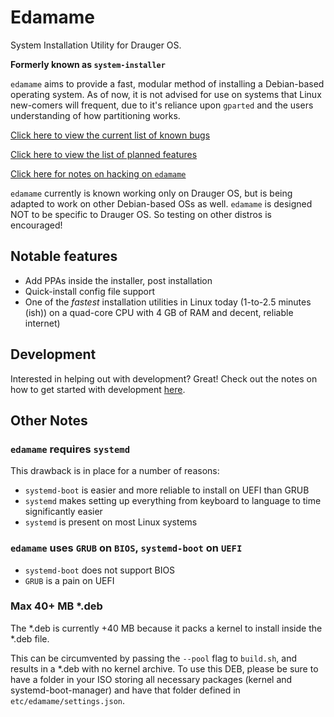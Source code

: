 # Edamame
System Installation Utility for Drauger OS.

**Formerly known as `system-installer`**

`edamame` aims to provide a fast, modular method of installing a Debian-based operating system. As of now, it is not advised for use on systems that Linux new-comers will frequent, due to it's reliance upon `gparted` and the users understanding of how partitioning works.


[Click here to view the current list of known bugs](https://github.com/drauger-os-development/edamame/blob/master/known-bugs.md)

[Click here to view the list of planned features](https://github.com/drauger-os-development/edamame/blob/master/planned-features.md)

[Click here for notes on hacking on `edamame`](https://github.com/drauger-os-development/edamame/blob/master/hacking.md)

`edamame` currently is known working only on Drauger OS, but is being adapted to work on other Debian-based OSs as well. `edamame` is designed NOT to be specific to Drauger OS. So testing on other distros is encouraged!


## Notable features


 * Add PPAs inside the installer, post installation
 * Quick-install config file support
 * One of the *fastest* installation utilities in Linux today (1-to-2.5 minutes (ish)) on a quad-core CPU with 4 GB of RAM and decent, reliable internet)


## Development


 Interested in helping out with development? Great! Check out the notes on how to get started with development [here](https://github.com/drauger-os-development/edamame/blob/master/development.md).

## Other Notes


### `edamame` requires `systemd`
This drawback is in place for a number of reasons:
 * `systemd-boot` is easier and more reliable to install on UEFI than GRUB
 * `systemd` makes setting up everything from keyboard to language to time significantly easier
 * `systemd` is present on most Linux systems

### `edamame` uses `GRUB` on `BIOS`, `systemd-boot` on `UEFI`
 * `systemd-boot` does not support BIOS
 * `GRUB` is a pain on UEFI

### Max 40+ MB *.deb
The *.deb is currently +40 MB because it packs a kernel to install inside the *.deb file.

This can be circumvented by passing the `--pool` flag to `build.sh`, and results in a *.deb with no kernel archive. To use this DEB, please be sure to have a folder in your ISO storing all necessary packages (kernel and systemd-boot-manager) and have that folder defined in `etc/edamame/settings.json`. 
